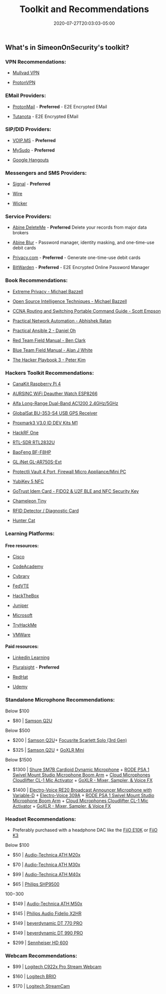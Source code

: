 ﻿---
title: "Toolkit and Recommendations"
date: 2020-07-27T20:03:03-05:00
draft: false
toc: true
---

## What's in SimeonOnSecurity's toolkit?

### VPN Recommendations:

- [Mullvad VPN](https://mullvad.net/en/) 

- [ProtonVPN](https://protonvpn.com/)

### EMail Providers:

- [ProtonMail](https://protonmail.com/) - **Preferred** - E2E Encrypted EMail

- [Tutanota](https://www.tutanota.com/) - E2E Encrypted EMail

### SIP/DID Providers:

- [VOIP.MS](https://voip.ms) - **Preferred**

- [MySudo](https://mysudo.com/) - **Preferred**

- [Google Hangouts](https://hangouts.google.com)

### Messengers and SMS Providers:

- [Signal](https://www.signal.org/) - **Preferred**

- [Wire](https://wire.com/en/)

- [Wicker](https://wickr.com/)

### Service Providers:

- [Abine DeleteMe](https://joindeleteme.com/refer?coupon=RFR-40867-7DWHR4) - **Preferred** Delete your records from major data brokers

- [Abine Blur](https://dnt.abine.com/#/ref_register/pC8ZbvQtt) - Password manager, identity masking, and one-time-use debit cards

- [Privacy.com](https://privacy.com/join/SU86Y) - **Preferred** - Generate one-time-use debit cards

- [BitWarden](bitwarden.com) - **Preferred** - E2E Encrypted Online Password Manager 

### Book Recommendations:

- [Extreme Privacy - Michael Bazzell](https://amzn.to/3g4BrxG)

- [Open Source Intelligence Techniques - Michael Bazzell](https://amzn.to/39zbWlV)

- [CCNA Routing and Switching Portable Command Guide - Scott Empson](https://amzn.to/3hFK7eo)

- [Practical Network Automation - Abhishek Ratan](https://amzn.to/3hE5Tzd)

- [Practical Ansible 2 - Daniel Oh](https://amzn.to/332hwfo)

- [Red Team Field Manual - Ben Clark](https://amzn.to/2BBC3fp)

- [Blue Team Field Manual - Alan J White](https://amzn.to/30Z5il4)

- [The Hacker Playbook 3 - Peter Kim](https://amzn.to/2D6F47L)

### Hackers Toolkit Recommendations:

- [CanaKit Raspberry Pi 4](https://amzn.to/2EqDyOx)

- [AURSINC WiFi Deauther Watch ESP8266](https://amzn.to/2P0W3uX)

- [Alfa Long-Range Dual-Band AC1200 2.4GHz/5GHz](https://amzn.to/330FAPG)

- [GlobalSat BU-353-S4 USB GPS Receiver](https://amzn.to/3fcHWxq)

- [Proxmark3 V3.0 ID DEV Kits M1](https://amzn.to/3g83cFx)

- [HackRF One](https://amzn.to/2OXVj9Q)

- [RTL-SDR RTL2832U](https://amzn.to/302Egd9)

- [BaoFeng BF-F8HP](https://amzn.to/39vChkK)

- [GL.iNet GL-AR750S-Ext](https://amzn.to/3g5PTFV)

- [Protectli Vault 4 Port, Firewall Micro Appliance/Mini PC](https://amzn.to/2X1S2KZ)

- [YubiKey 5 NFC](https://amzn.to/2OXAxHw)

- [GoTrust Idem Card - FIDO2 & U2F BLE and NFC Security Key](https://amzn.to/30RFE1x)

- [Chameleon Tiny](https://hackerwarehouse.com/product/chameleon-tiny/)

- [RFID Detector / Diagnostic Card](https://hackerwarehouse.com/product/rfid-detector-diagnostic-card/)

- [Hunter Cat](https://hackerwarehouse.com/product/hunter-cat/)

### Learning Platforms:
#### Free resources:
- [Cisco](https://www.cisco.com/c/m/en_sg/partners/cisco-networking-academy/index.html)

- [CodeAcademy](https://www.codecademy.com/)

- [Cybrary](https://www.cybrary.it/)

- [FedVTE](https://fedvte.usalearning.gov/)

- [HackTheBox](https://www.hackthebox.eu/)

- [Juniper](https://learningportal.juniper.net/juniper/default.aspx)

- [Microsoft](https://docs.microsoft.com/en-us/learn/)

- [TryHackMe](https://tryhackme.com/)

- [VMWare](https://www.vmware.com/education-services/learning-zone.html)

#### Paid resources:
- [Linkedin Learning](https://www.lynda.com/)

- [Pluralsight](https://www.pluralsight.com/) - **Preferred**

- [RedHat](https://www.redhat.com/en/services/training-and-certification)

- [Udemy](https://www.udemy.com/)


### Standalone Microphone Recommendations:
Below $100

- $80 | [Samson Q2U](https://amzn.to/2GkpbZA)
  
Below $500

- $200 | [Samson Q2U](https://amzn.to/2GkpbZA)+ [Focusrite Scarlett Solo (3rd Gen)](https://amzn.to/2ux8kA6)
  
- $325 | [Samson Q2U](https://amzn.to/2GkpbZA) + [GoXLR Mini](https://amzn.to/37oB6BC)
  
Below $1500

- $1300 | [Shure SM7B Cardioid Dynamic Microphone](https://amzn.to/36m9Gel) + [RODE PSA 1 Swivel Mount Studio Microphone Boom Arm](https://amzn.to/2tFgUwY) +  [Cloud Microphones Cloudlifter CL-1 Mic Activator](https://amzn.to/2TUBi7W) + [GoXLR - Mixer, Sampler, & Voice FX](https://amzn.to/2tOcQdF)
  
- $1400 | [Electro-Voice RE20 Broadcast Announcer Microphone with Variable-D](https://amzn.to/37s5uep)  + [Electro-Voice 309A](https://amzn.to/36mRhxV) + [RODE PSA 1 Swivel Mount Studio Microphone Boom Arm](https://amzn.to/2tFgUwY) +  [Cloud Microphones Cloudlifter CL-1 Mic Activator](https://amzn.to/2TUBi7W) + [GoXLR - Mixer, Sampler, & Voice FX](https://amzn.to/2tOcQdF)

### Headset Recommendations:

- Preferably purchased with a headphone DAC like the [FiiO E10K](https://amzn.to/312xdQJ)  or [FiiO K3](https://amzn.to/2uzpo8B)

Below $100

- $50 | [Audio-Technica ATH M20x](https://amzn.to/2TVE252)

- $70 | [Audio-Technica ATH M30x](https://amzn.to/3aGF2Qs)

- $99 | [Audio-Technica ATH M40x](https://amzn.to/2RMkYDv)
 
- $65 | [Philips SHP9500](https://amzn.to/2RngkNb)
    
$100-$300

- $149 | [Audio-Technica ATH M50x](https://amzn.to/2GozWu9)
         
- $145 | [Philips Audio Fidelio X2HR](https://amzn.to/2GozWu9)
        
- $149 | [beyerdynamic DT 770 PRO](https://amzn.to/30P8jDY)
       
- $149 | [beyerdynamic DT 990 PRO](https://amzn.to/37r9SdI)
       
- $299 | [Sennheiser HD 600](https://amzn.to/30QLDDj)
          
### Webcam Recommendations:

- $99 | [Logitech C922x Pro Stream Webcam](https://amzn.to/37P4FMN)
      
- $160 | [Logitech BRIO](https://amzn.to/2uQPjcn)
     
- $170 | [Logitech StreamCam](https://amzn.to/2SQUWAA)
     
